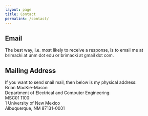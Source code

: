 ```yaml
---
layout: page
title: Contact
permalink: /contact/
---
```


<h2>Email</h2>
The best way, i.e. most likely to receive a response, is to email me at brimacki at unm dot edu or brimacki at gmail dot com.

<h2>Mailing Address</h2>
If you want to send snail mail, then below is my physical address:
<br>Brian MacKie-Mason
<br>Department of Electrical and Computer Engineering
<br>MSC01 1100
<br>1 University of New Mexico
<br>Albuquerque, NM 87131-0001
